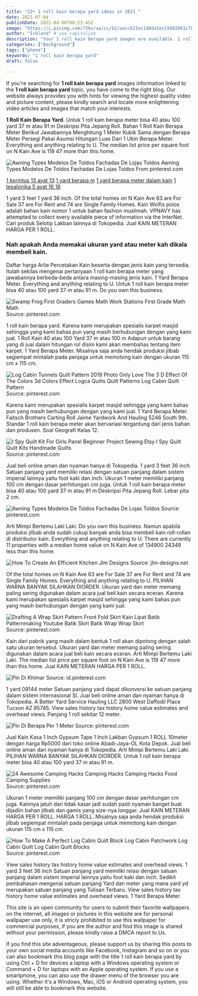 ```yaml
---
title: "22+ 1 roll kain berapa yard ideas in 2021 "
date: 2021-07-04
publishDate: 2021-04-06T08:23:45Z
image: "https://i.pinimg.com/736x/aa/cc/b2/aaccb21ec140da1ec15682961c788154.jpg"
author: "Ireland" # use capitalize
description: "Your 1 roll kain berapa yard images are available. 1 roll kain berapa yard are a topic that is being searched for and liked by netizens now. You can Find and Download the 1 roll kain berapa yard files here. Download all free photos."
categories: ["Background"]
tags: ["phone"]
keywords: "1 roll kain berapa yard"
draft: false

---
```


If you're searching for **1 roll kain berapa yard** images information linked to the **1 roll kain berapa yard** topic, you have come to the right  blog.  Our website always  provides you with  hints  for viewing  the highest  quality video and picture  content, please kindly search and locate more enlightening video articles and images  that match your interests.

**1 Roll Kain Berapa Yard**. Untuk 1 roll kain berapa meter bisa 40 atau 100 yard 37 m atau 91 m Deskripsi Pita Jepang Roll. Bahan 1 Roll Kain Berapa Meter Berikut Jawabannya Menghitung 1 Meter Kubik Sama dengan Berapa Meter Persegi Pakai Asumsi Hitungan Luas Dari 1 Ubin Berapa Meter. Everything and anything relating to U. The median list price per square foot on N Kain Ave is 119 47 more than this home.

![Awning Types Modelos De Toldos Fachadas De Lojas Toldos](https://i.pinimg.com/originals/8e/b4/be/8eb4bef41c489ab123bbaac62aaddb5e.jpg "Awning Types Modelos De Toldos Fachadas De Lojas Toldos")
Awning Types Modelos De Toldos Fachadas De Lojas Toldos From pinterest.com

[1 korintus 13 ayat 13](/1-korintus-13-ayat-13/)
[1 yard berapa m](/1-yard-berapa-m/)
[1 yard berapa meter dalam kain](/1-yard-berapa-meter-dalam-kain/)
[1 tesalonika 5 ayat 16 18](/1-tesalonika-5-ayat-16-18/)

1 yard 3 feet 1 yard 36 inch. Of the total homes on N Kain Ave 63 are For Sale 37 are For Rent and 74 are Single Family Homes. Kain Wolfis polos adalah bahan kain nomor 1 untuk bahan fashion muslimah. VPNAVY has attempted to collect every available piece of information via the InterNet. Cari produk Selotip Lakban lainnya di Tokopedia. Jual KAIN METERAN HARGA PER 1 ROLL.

### Nah apakah Anda memakai ukuran yard atau meter kah dikala membeli kain.

Daftar harga Arlie Percetakan Kain beserta dengan jenis kain yang tersedia. Itulah sekilas mengenai pertanyaan 1 roll kain berapa meter yang jawabannya berbeda-beda antara masing-masing jenis kain. 1 Yard Berapa Meter. Everything and anything relating to U. Untuk 1 roll kain berapa meter bisa 40 atau 100 yard 37 m atau 91 m. Do you own this business.


![Swamp Frog First Graders Games Math Work Stations First Grade Math Math](https://i.pinimg.com/originals/a8/6f/e5/a86fe5daf8f1a069eb9f30fb6f019dae.png "Swamp Frog First Graders Games Math Work Stations First Grade Math Math")
Source: pinterest.com

1 roll kain berapa yard. Karena kami merupakan spesialis karpet masjid sehingga yang kami bahas pun yang masih berhubungan dengan yang kami jual. 1 Roll Kain 40 atau 100 Yard 37 m atau 100 m Adapun untuk barang yang di jual dalam hitungan rol disini kami akan membahas tentang item karpet. 1 Yard Berapa Meter. Misalnya saja anda hendak produksi jilbab segiempat mintalah pada penjaga untuk memotong kain dengan ukuran 115 cm x 115 cm.

![Log Cabin Tunnels Quilt Pattern 2019 Photo Only Love The 3 D Effect Of The Colors 3d Colors Effect Logca Quilts Quilt Patterns Log Cabin Quilt Pattern](https://i.pinimg.com/736x/af/23/fc/af23fc14ccf5fda3a40e118107449157.jpg "Log Cabin Tunnels Quilt Pattern 2019 Photo Only Love The 3 D Effect Of The Colors 3d Colors Effect Logca Quilts Quilt Patterns Log Cabin Quilt Pattern")
Source: pinterest.com

Karena kami merupakan spesialis karpet masjid sehingga yang kami bahas pun yang masih berhubungan dengan yang kami jual. 1 Yard Berapa Meter. Faitsch Brothers Carting Roll Jaime Yardwork And Hauling 5246 South 9th. Standar 1 roll kain berapa meter akan bervariasi tergantung dari jenis bahan dan produsen. Soal Geografi Kelas 12.

![I Spy Quilt Kit For Girls Panel Beginner Project Sewing Etsy I Spy Quilt Quilt Kits Handmade Quilts](https://i.pinimg.com/564x/a6/91/b4/a691b4a6b78a95f16791b868619e664c.jpg "I Spy Quilt Kit For Girls Panel Beginner Project Sewing Etsy I Spy Quilt Quilt Kits Handmade Quilts")
Source: pinterest.com

Jual beli online aman dan nyaman hanya di Tokopedia. 1 yard 3 feet 36 inch Satuan panjang yard memiliki relasi dengan satuan panjang dalam sistem imperial lainnya yaitu foot kaki dan inch. Ukuran 1 meter memiliki panjang 100 cm dengan dasar perhitungan cm juga. Untuk 1 roll kain berapa meter bisa 40 atau 100 yard 37 m atau 91 m Deskripsi Pita Jepang Roll. Lebar pita 2 cm.

![Awning Types Modelos De Toldos Fachadas De Lojas Toldos](https://i.pinimg.com/originals/8e/b4/be/8eb4bef41c489ab123bbaac62aaddb5e.jpg "Awning Types Modelos De Toldos Fachadas De Lojas Toldos")
Source: pinterest.com

Arti Mimpi Bertemu Laki Laki. Do you own this business. Namun apabila produksi jilbab anda sudah cukup banyak anda bisa membeli kain roll-rollan di distributor kain. Everything and anything relating to U. There are currently 11 properties with a median home value on N Kain Ave of 134900 24349 less than this home.

![How To Create An Efficient Kitchen Jlm Designs](http://jlm-designs.net/wp-content/uploads/2020/01/71Kt0v5qQL._SL1500_-1-904x1024.jpg "How To Create An Efficient Kitchen Jlm Designs")
Source: jlm-designs.net

Of the total homes on N Kain Ave 63 are For Sale 37 are For Rent and 74 are Single Family Homes. Everything and anything relating to U. PILIHAN WARNA BANYAK SILAHKAN DIORDER. Ukuran yard dan meter memang paling sering digunakan dalam acara jual beli kain secara eceran. Karena kami merupakan spesialis karpet masjid sehingga yang kami bahas pun yang masih berhubungan dengan yang kami jual.

![Drafting A Wrap Skirt Pattern Front Fold Skirt Kain Lipat Batik Patternmaking Youtube Batik Skirt Batik Wrap Wrap Skirt](https://i.pinimg.com/originals/6a/e2/9e/6ae29e1a2fb8eea7e4901464edf61af4.jpg "Drafting A Wrap Skirt Pattern Front Fold Skirt Kain Lipat Batik Patternmaking Youtube Batik Skirt Batik Wrap Wrap Skirt")
Source: pinterest.com

Kain dari pabrik yang masih dalam bentuk 1 roll akan dipotong dengan salah satu ukuran tersebut. Ukuran yard dan meter memang paling sering digunakan dalam acara jual beli kain secara eceran. Arti Mimpi Bertemu Laki Laki. The median list price per square foot on N Kain Ave is 119 47 more than this home. Jual KAIN METERAN HARGA PER 1 ROLL.

![Pin Di Khimar](https://i.pinimg.com/736x/11/7c/4b/117c4b1b7051239ec85a17fae8482a39.jpg "Pin Di Khimar")
Source: id.pinterest.com

1 yard 09144 meter Satuan panjang yard dapat dikonversi ke satuan panjang dalam sistem internasional SI. Jual beli online aman dan nyaman hanya di Tokopedia. A Better Yard Service Hauling LLC 2800 West Daffodil Place Tucson AZ 85745. View sales history tax history home value estimates and overhead views. Panjang 1 roll sekitar 12 meter.

![Pin Di Berapa Per 1 Meter](https://i.pinimg.com/originals/6f/85/49/6f85495cf89c16e1a7c4b7be86619897.jpg "Pin Di Berapa Per 1 Meter")
Source: pinterest.com

Jual Kain Kasa 1 Inch Gypsum Tape 1 Inch Lakban Gypsum 1 ROLL 10meter dengan harga Rp5000 dari toko online Abadi-Jaya-OL Kota Depok. Jual beli online aman dan nyaman hanya di Tokopedia. Arti Mimpi Bertemu Laki Laki. PILIHAN WARNA BANYAK SILAHKAN DIORDER. Untuk 1 roll kain berapa meter bisa 40 atau 100 yard 37 m atau 91 m.

![24 Awesome Camping Hacks Camping Hacks Camping Hacks Food Camping Supplies](https://i.pinimg.com/736x/af/d1/38/afd138b1b8113df7e0adceb7e96ac909.jpg "24 Awesome Camping Hacks Camping Hacks Camping Hacks Food Camping Supplies")
Source: pinterest.com

Ukuran 1 meter memiliki panjang 100 cm dengan dasar perhitungan cm juga. Kainnya jatuh dan tidak kasar jadi sudah pasti nyaman banget buat dijadiin bahan jilbab dan gamis yang size-nya longgar. Jual KAIN METERAN HARGA PER 1 ROLL. HARGA 1 ROLL. Misalnya saja anda hendak produksi jilbab segiempat mintalah pada penjaga untuk memotong kain dengan ukuran 115 cm x 115 cm.

![How To Make A Perfect Log Cabin Quilt Block Log Cabin Patchwork Log Cabin Quilt Log Cabin Quilt Blocks](https://i.pinimg.com/736x/aa/cc/b2/aaccb21ec140da1ec15682961c788154.jpg "How To Make A Perfect Log Cabin Quilt Block Log Cabin Patchwork Log Cabin Quilt Log Cabin Quilt Blocks")
Source: pinterest.com

View sales history tax history home value estimates and overhead views. 1 yard 3 feet 36 inch Satuan panjang yard memiliki relasi dengan satuan panjang dalam sistem imperial lainnya yaitu foot kaki dan inch. Sedikit pembahasan mengenai satuan panjang Yard dan meter yang mana yard yd merupakan satuan panjang yang Tulisan Terbaru. View sales history tax history home value estimates and overhead views. 1 Yard Berapa Meter.

This site is an open community for users to submit their favorite wallpapers on the internet, all images or pictures in this website are for personal wallpaper use only, it is stricly prohibited to use this wallpaper for commercial purposes, if you are the author and find this image is shared without your permission, please kindly raise a DMCA report to Us.

If you find this site adventageous, please support us by sharing this posts to your own social media accounts like Facebook, Instagram and so on or you can also bookmark this blog page with the title 1 roll kain berapa yard by using Ctrl + D for devices a laptop with a Windows operating system or Command + D for laptops with an Apple operating system. If you use a smartphone, you can also use the drawer menu of the browser you are using. Whether it's a Windows, Mac, iOS or Android operating system, you will still be able to bookmark this website.
